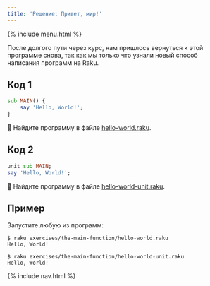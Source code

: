 ```yaml
---
title: 'Решение: Привет, мир!'
---
```


{% include menu.html %}

После долгого пути через курс, нам пришлось вернуться к этой программе снова, так как мы только что узнали новый способ написания программ на Raku.

## Код 1

```raku
sub MAIN() {
    say 'Hello, World!';
}
```

🦋 Найдите программу в файле [hello-world.raku](https://github.com/ash/raku-course/blob/master/exercises/the-main-function/hello-world.raku).

## Код 2

```raku
unit sub MAIN;
say 'Hello, World!';
```

🦋 Найдите программу в файле [hello-world-unit.raku](https://github.com/ash/raku-course/blob/master/exercises/the-main-function/hello-world-unit.raku).

## Пример

Запустите любую из программ:

```console
$ raku exercises/the-main-function/hello-world.raku
Hello, World!

$ raku exercises/the-main-function/hello-world-unit.raku
Hello, World!
```

{% include nav.html %}